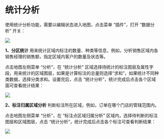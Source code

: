 # 统计分析

使用统计分析功能，需要以编辑状态进入地图，点击菜单 “插件”，打开 “数据分析” 开关：

![](https://pic.dituwuyou.com/map%2Fpicture%2Fstatistic-analysis.png)

**1、分区统计**  用来统计区域内标注的数量、种类等信息，例如，分析销售区域内各销售经理的销售额，指定区域内客户的数量及状态等。

点击地图左侧菜单 “分析”，在 “统计分析” 区域选择待统计的标注图层及属性字段，用来统计的区域图层，如果是计算标注的总量则选择“求和”，如果统计不同种类数据，选择分类求和。设置完后，点击 “统计分析”，统计完成后点击各个区域面可查看统计结果：

![](https://pic.dituwuyou.com/map%2Fpicture%2Fstatistic-analysis1.png)


**2、标注归属区域分析**  判断标注所在区域，例如，订单在哪个门店的管辖范围内。

点击地图左侧菜单 “分析”，在 “标注点区域归属分析” 区域内，选择待判断的标注图层和区域图层，点击 “统计分析”，统计完成后点击各个标注可查看判断结果：

![](https://pic.dituwuyou.com/map%2Fpicture%2Fstatistic-analysis-2.png)

